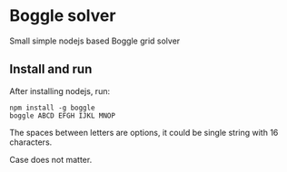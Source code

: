 # Boggle solver

Small simple nodejs based Boggle grid solver

## Install and run

After installing nodejs, run:

    npm install -g boggle
    boggle ABCD EFGH IJKL MNOP

The spaces between letters are options, it could be single
string with 16 characters.

Case does not matter.